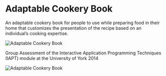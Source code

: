 Adaptable Cookery Book
=========================

An adaptable cookery book for	people to	use	while	preparing	food in their home that	customizes the presentation	of the recipe based on	an individual’s	cooking	expertise.

<img src="http://i.imgur.com/CmqnQw6.png" title="Adaptable Cookery Book" />

Group Assessment of the Interactive Application Programming Techniques (IAPT) module at the University of York 2014

<img src="http://i.imgur.com/6XdZJHY.png" title="Adaptable Cookery Book" />

